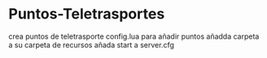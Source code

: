 # Puntos-Teletrasportes
crea puntos de teletrasporte 
config.lua para añadir puntos
añadda carpeta a su carpeta de recursos
añada start a server.cfg
